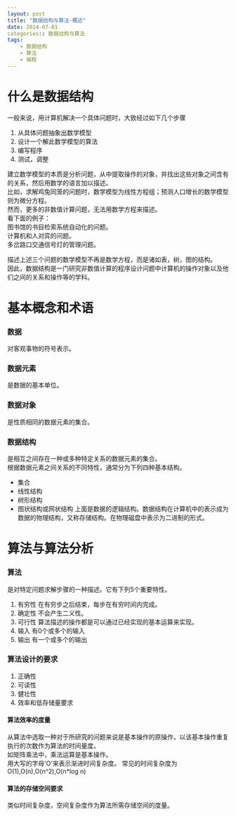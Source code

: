 ```yaml
---
layout: post
title: "数据结构与算法-概述"
date: 2014-07-01
categories:: 数据结构与算法
tags:
    - 数据结构
    - 算法
    - 编程
---
```


# 什么是数据结构
一般来说，用计算机解决一个具体问题时，大致经过如下几个步骤
1. 从具体问题抽象出数学模型
2. 设计一个解此数学模型的算法
3. 编写程序
4. 测试，调整

建立数学模型的本质是分析问题，从中提取操作的对象，并找出这些对象之间含有的关系，然后用数学的语言加以描述。  
比如，求解鸡兔同笼的问题时，数学模型为线性方程组；预测人口增长的数学模型则为微分方程。  
然而，更多的非数值计算问题，无法用数学方程来描述。  
看下面的例子：  
图书馆的书目检索系统自动化的问题。  
计算机和人对弈的问题。  
多岔路口交通信号灯的管理问题。  

描述上述三个问题的数学模型不再是数学方程，而是诸如表，树，图的结构。  
因此，数据结构是一门研究非数值计算的程序设计问题中计算机的操作对象以及他们之间的关系和操作等的学科。  

# 基本概念和术语
### 数据
对客观事物的符号表示。
### 数据元素
是数据的基本单位。
### 数据对象
是性质相同的数据元素的集合。
### 数据结构
是相互之间存在一种或多种特定关系的数据元素的集合。  
根据数据元素之间关系的不同特性，通常分为下列四种基本结构。  
- 集合
- 线性结构
- 树形结构
- 图状结构或网状结构
上面是数据的逻辑结构。数据结构在计算机中的表示成为数据的物理结构，又称存储结构。在物理磁盘中表示为二进制的形式。

# 算法与算法分析
### 算法
是对特定问题求解步骤的一种描述。它有下列5个重要特性。
1. 有穷性
在有穷步之后结束，每步在有穷时间内完成。
2. 确定性
不会产生二义性。
3. 可行性
算法描述的操作都是可以通过已经实现的基本运算来实现。
4. 输入
有0个或多个的输入
5. 输出
有一个或多个的输出

### 算法设计的要求
1. 正确性
2. 可读性
3. 健壮性
4. 效率和低存储量要求

#### 算法效率的度量
从算法中选取一种对于所研究的问题来说是基本操作的原操作，以该基本操作重复执行的次数作为算法的时间量度。  
如矩阵乘法中，乘法运算是基本操作。  
用大写的字母'O'来表示渐进时间复杂度。
常见的时间复杂度为O(1),O(n),O(n^2),O(n*log n)

#### 算法的存储空间要求
类似时间复杂度，空间复杂度作为算法所需存储空间的度量。

